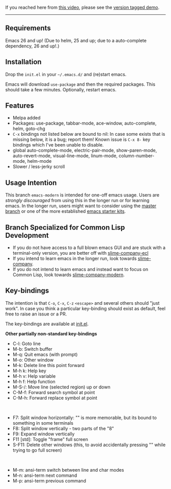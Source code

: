 If you reached here from [this video](https://www.youtube.com/watch?v=GJ4i10U_zzg), please
see the [version tagged demo](https://github.com/digikar99/emacs-noob/tree/demo).

***

## Requirements

Emacs 26 and up! (Due to helm, 25 and up; due to a auto-complete dependency, 26 and up!.)

## Installation

Drop the `init.el` in your `~/.emacs.d/` and (re)start emacs.

Emacs will download `use-package` and then the required packages. This should take
a few minutes. Optionally, restart emacs.

## Features

- Melpa added
- Packages: use-package, tabbar-mode, ace-window, auto-complete, helm, goto-chg
- `C-x` bindings not listed below are bound to nil: In case some exists that is missing below, it is a bug; report them! Known issue is `C-x 8-` key bindings which I've been unable to disable.
- global auto-complete-mode, electric-pair-mode, show-paren-mode, auto-revert-mode, visual-line-mode, linum-mode, column-number-mode, helm-mode
- Slower / less-jerky scroll

## Usage Intention

This branch `emacs-modern` is intended for one-off emacs usage. Users are *strongly discouraged* from using this in the longer run or for learning emacs. In the longer run, users might want to consider using the [master branch](https://github.com/digikar99/emacs-noob) or one of the more established [emacs starter kits](https://github.com/emacs-tw/awesome-emacs#starter-kit).

## Branch Specialized for Common Lisp Development

- If you do not have access to a full blown emacs GUI and are stuck with a terminal-only version, you are better off with [slime-company-ecl](https://github.com/digikar99/emacs-noob/tree/slime-company-ecl)
- If you intend to learn emacs in the longer run, look towards [slime-company](https://github.com/digikar99/emacs-noob/tree/slime-company).
- If you do not intend to learn emacs and instead want to focus on Common Lisp, look towards [slime-company-modern](https://github.com/digikar99/emacs-noob/tree/slime-company-modern).

## Key-bindings

The intention is that `C-o`, `C-x`, `C-z` `<escape>` and several others should "just work". In case you think a particular key-binding should exist as default, feel free to raise an issue or a PR.

The key-bindings are available at [init.el](./init.el).

**Other partially non-standard key-bindings**

- C-l: Goto line
- M-b: Switch buffer
- M-q: Quit emacs (with prompt)
- M-o: Other window
- M-k: Delete line this point forward
- M-h k: Help key
- M-h v: Help variable
- M-h f: Help function
- M-S-<up>/<down>: Move line (selected region) up or down
- C-M-f: Forward search symbol at point
- C-M-h: Forward replace symbol at point

<br/>

- F7: Split window horizontally: "<f10>" is more memorable, but its bound to something
in some terminals
- F8: Split window vertically - two parts of the "8"
- F9: Expand window vertically
- F11 [std]: Toggle "frame" full screen
- S-F11: Delete other windows (this, to avoid accidentally pressing "<f11>" while
trying to go full screen)

<br/>

- M-m: ansi-term switch between line and char modes
- M-n: ansi-term next command
- M-p: ansi-term previous command